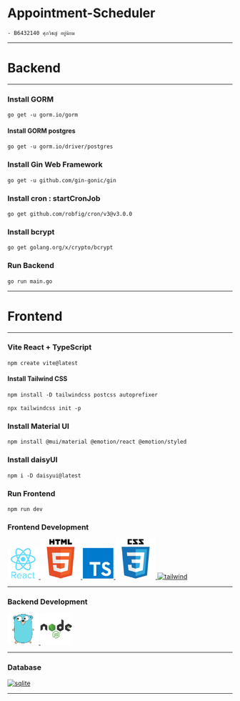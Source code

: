 # Appointment-Scheduler

```
- B6432140 ศุภวิชญ์ อยู่นิยม
```
***

# Backend

***
<h3 align="left">Install GORM</h3>

```
go get -u gorm.io/gorm
```
<h4 align="left">Install GORM postgres</h4>

```
go get -u gorm.io/driver/postgres
```
<h3 align="left">Install Gin Web Framework</h3>

```
go get -u github.com/gin-gonic/gin
```
<h3 align="left">Install cron : startCronJob </h3>

```
go get github.com/robfig/cron/v3@v3.0.0
```
<h3 align="left">Install bcrypt</h3>

```
go get golang.org/x/crypto/bcrypt
```
<h3 align="left">Run Backend</h3>

```
go run main.go
```
***

# Frontend

***
<h3 align="left">Vite React + TypeScript</h3>

```
npm create vite@latest
```
<h4 align="left">Install Tailwind CSS</h4>

```
npm install -D tailwindcss postcss autoprefixer
```
```
npx tailwindcss init -p
```
<h3 align="left">Install Material UI</h3>

```
npm install @mui/material @emotion/react @emotion/styled
```
<h3 align="left">Install daisyUI</h3>

```
npm i -D daisyui@latest
```
<h3 align="left">Run Frontend</h3>

```
npm run dev
```

<h3 align="left">Frontend Development</h3>

<a href="https://reactjs.org/" target="_blank" rel="noreferrer"> <img src="https://raw.githubusercontent.com/devicons/devicon/master/icons/react/react-original-wordmark.svg" alt="react" width="70" height="70"/> </a> 
<a href="https://www.w3.org/html/" target="_blank" rel="noreferrer"> <img src="https://raw.githubusercontent.com/devicons/devicon/master/icons/html5/html5-original-wordmark.svg" alt="html5" width="90" height="90"/> </a>
<a href="https://www.typescriptlang.org/" target="_blank" rel="noreferrer"> <img src="https://raw.githubusercontent.com/devicons/devicon/master/icons/typescript/typescript-original.svg" alt="typescript" width="70" height="70"/> </a>
<a href="https://www.w3schools.com/css/" target="_blank" rel="noreferrer"> <img src="https://raw.githubusercontent.com/devicons/devicon/master/icons/css3/css3-original-wordmark.svg" alt="css3" width="90" height="90"/> </a>
<a href="https://tailwindcss.com/" target="_blank" rel="noreferrer"> <img src="https://www.vectorlogo.zone/logos/tailwindcss/tailwindcss-icon.svg" alt="tailwind" width="90" height="90"/> </a>

***

<h3 align="left">Backend Development</h3>

<a href="https://golang.org" target="_blank" rel="noreferrer"> <img src="https://raw.githubusercontent.com/devicons/devicon/master/icons/go/go-original.svg" alt="go" width="70" height="70"/> </a> 
<a href="https://nodejs.org" target="_blank" rel="noreferrer"> <img src="https://raw.githubusercontent.com/devicons/devicon/master/icons/nodejs/nodejs-original-wordmark.svg" alt="nodejs" width="70" height="70"/> </a> 

***

<h3 align="left">Database</h3>

<a href="https://www.postgresql.org/" target="_blank" rel="noreferrer"> <img src="https://www.vectorlogo.zone/logos/postgresql/postgresql-vertical.svg" alt="sqlite" width="70" height="70"/> </a> 

***



